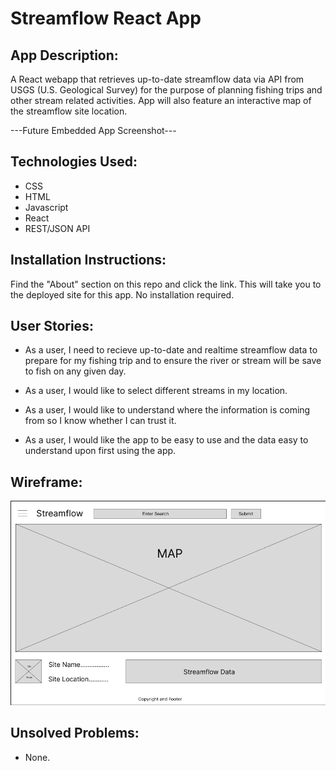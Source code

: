 # Streamflow React App

## App Description:

A React webapp that retrieves up-to-date streamflow data via API from USGS (U.S. Geological Survey) for the purpose of planning fishing trips and other stream related activities. App will also feature an interactive map of the streamflow site location.

---Future Embedded App Screenshot---

## Technologies Used:

- CSS
- HTML
- Javascript
- React
- REST/JSON API

## Installation Instructions:

Find the "About" section on this repo and click the link. This will take you to the deployed site for this app. No installation required.

## User Stories:

- As a user, I need to recieve up-to-date and realtime streamflow data to prepare for my fishing trip and to ensure the river or stream will be save to fish on any given day.

- As a user, I would like to select different streams in my location.

- As a user, I would like to understand where the information is coming from so I know whether I can trust it.

- As a user, I would like the app to be easy to use and the data easy to understand upon first using the app.

## Wireframe:

![](/images/streamflow-react-app-wireframe.png)

## Unsolved Problems:

- None.
